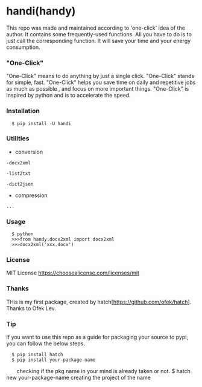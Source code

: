 # handi(handy)

   This repo was made and maintained according to 'one-click' idea of the author.
It contains some frequently-used functions.
All you have to do is to just call the corresponding function.
It will save your time and your energy consumption.

### "One-Click"

"One-Click" means to do anything by just a single click.
"One-Click" stands for simple, fast.
"One-Click" helps you save time on daily and repetitive jobs as much as possible
, and focus on more important things.
"One-Click" is inspired by python and is to accelerate the speed.

### Installation
      
      $ pip install -U handi

### Utilities 

   * conversion

    -docx2xml

    -list2txt

    -dict2json

   * compression

    ...
    
### Usage

      $ python
      >>>from handy.docx2xml import docx2xml
      >>>docx2xml('xxx.docx')

### License

   MIT License <https://choosealicense.com/licenses/mit>
   
### Thanks

  THis is my first package, created by hatch[https://github.com/ofek/hatch]. Thanks to Ofek Lev.
  
### Tip

  If you want to use this repo as a guide for packaging your source to pypi, you can follow the below steps.
  
      $ pip install hatch
      $ pip install your-package-name
        checking if the pkg name in your mind is already taken or not.
      $ hatch new your-package-name
        creating the project of the name
